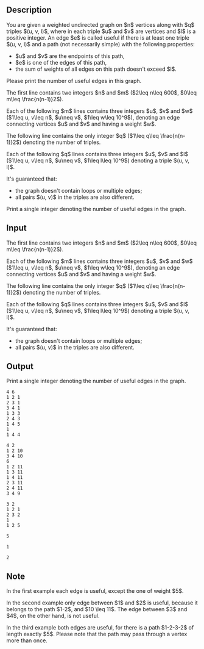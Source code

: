 ## Description

<div><p>You are given a weighted undirected graph on $n$ vertices along with $q$ triples $(u, v, l)$, where in each triple $u$ and $v$ are vertices and $l$ is a positive integer. An edge $e$ is called <span class="tex-font-style-it">useful</span> if there is at least one triple $(u, v, l)$ and a path (not necessarily simple) with the following properties:</p><ul> <li> $u$ and $v$ are the endpoints of this path, </li><li> $e$ is one of the edges of this path, </li><li> the sum of weights of all edges on this path doesn't exceed $l$. </li></ul><p>Please print the number of useful edges in this graph.</p></div><div class="input-specification"><p>The first line contains two integers $n$ and $m$ ($2\leq n\leq 600$, $0\leq m\leq \frac{n(n-1)}2$). </p><p>Each of the following $m$ lines contains three integers $u$, $v$ and $w$ ($1\leq u, v\leq n$, $u\neq v$, $1\leq w\leq 10^9$), denoting an edge connecting vertices $u$ and $v$ and having a weight $w$.</p><p>The following line contains the only integer $q$ ($1\leq q\leq \frac{n(n-1)}2$) denoting the number of triples.</p><p>Each of the following $q$ lines contains three integers $u$, $v$ and $l$ ($1\leq u, v\leq n$, $u\neq v$, $1\leq l\leq 10^9$) denoting a triple $(u, v, l)$.</p><p>It's guaranteed that: </p><ul> <li> the graph doesn't contain loops or multiple edges; </li><li> all pairs $(u, v)$ in the triples are also different. </li></ul></div><div class="output-specification"><p>Print a single integer denoting the number of useful edges in the graph.</p></div>

## Input

<p>The first line contains two integers $n$ and $m$ ($2\leq n\leq 600$, $0\leq m\leq \frac{n(n-1)}2$). </p><p>Each of the following $m$ lines contains three integers $u$, $v$ and $w$ ($1\leq u, v\leq n$, $u\neq v$, $1\leq w\leq 10^9$), denoting an edge connecting vertices $u$ and $v$ and having a weight $w$.</p><p>The following line contains the only integer $q$ ($1\leq q\leq \frac{n(n-1)}2$) denoting the number of triples.</p><p>Each of the following $q$ lines contains three integers $u$, $v$ and $l$ ($1\leq u, v\leq n$, $u\neq v$, $1\leq l\leq 10^9$) denoting a triple $(u, v, l)$.</p><p>It's guaranteed that: </p><ul> <li> the graph doesn't contain loops or multiple edges; </li><li> all pairs $(u, v)$ in the triples are also different. </li></ul>

## Output

<p>Print a single integer denoting the number of useful edges in the graph.</p>





```input1
4 6
1 2 1
2 3 1
3 4 1
1 3 3
2 4 3
1 4 5
1
1 4 4
```




```input2
4 2
1 2 10
3 4 10
6
1 2 11
1 3 11
1 4 11
2 3 11
2 4 11
3 4 9
```




```input3
3 2
1 2 1
2 3 2
1
1 2 5
```




```output1
5
```




```output2
1
```




```output3
2
```



## Note

<p>In the first example each edge is useful, except the one of weight $5$.</p><p>In the second example only edge between $1$ and $2$ is useful, because it belongs to the path $1-2$, and $10 \leq 11$. The edge between $3$ and $4$, on the other hand, is not useful.</p><p>In the third example both edges are useful, for there is a path $1-2-3-2$ of length exactly $5$. Please note that the path may pass through a vertex more than once.</p>
